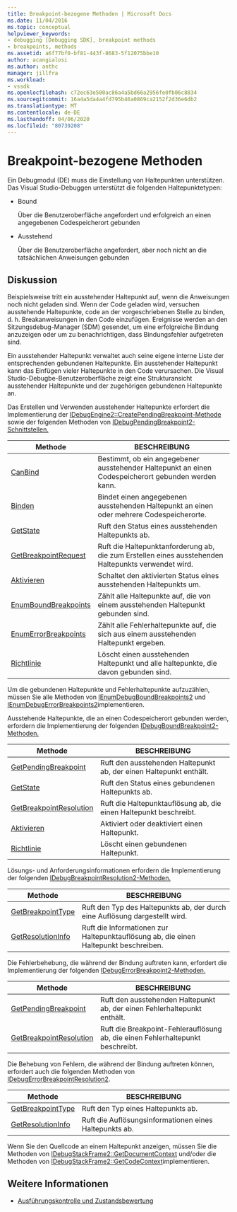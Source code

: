 ```yaml
---
title: Breakpoint-bezogene Methoden | Microsoft Docs
ms.date: 11/04/2016
ms.topic: conceptual
helpviewer_keywords:
- debugging [Debugging SDK], breakpoint methods
- breakpoints, methods
ms.assetid: a6f77bf0-bf81-443f-8683-5f12075bbe10
author: acangialosi
ms.author: anthc
manager: jillfra
ms.workload:
- vssdk
ms.openlocfilehash: c72ec63e500ac86a4a5bd66a2956fe0fb06c8834
ms.sourcegitcommit: 16a4a5da4a4fd795b46a0869ca2152f2d36e6db2
ms.translationtype: MT
ms.contentlocale: de-DE
ms.lasthandoff: 04/06/2020
ms.locfileid: "80739208"
---
```

# <a name="breakpoint-related-methods"></a>Breakpoint-bezogene Methoden
Ein Debugmodul (DE) muss die Einstellung von Haltepunkten unterstützen. Das Visual Studio-Debuggen unterstützt die folgenden Haltepunktetypen:

- Bound

     Über die Benutzeroberfläche angefordert und erfolgreich an einen angegebenen Codespeicherort gebunden

- Ausstehend

     Über die Benutzeroberfläche angefordert, aber noch nicht an die tatsächlichen Anweisungen gebunden

## <a name="discussion"></a>Diskussion
 Beispielsweise tritt ein ausstehender Haltepunkt auf, wenn die Anweisungen noch nicht geladen sind. Wenn der Code geladen wird, versuchen ausstehende Haltepunkte, code an der vorgeschriebenen Stelle zu binden, d. h. Breakanweisungen in den Code einzufügen. Ereignisse werden an den Sitzungsdebug-Manager (SDM) gesendet, um eine erfolgreiche Bindung anzuzeigen oder um zu benachrichtigen, dass Bindungsfehler aufgetreten sind.

 Ein ausstehender Haltepunkt verwaltet auch seine eigene interne Liste der entsprechenden gebundenen Haltepunkte. Ein ausstehender Haltepunkt kann das Einfügen vieler Haltepunkte in den Code verursachen. Die Visual Studio-Debugbe-Benutzeroberfläche zeigt eine Strukturansicht ausstehender Haltepunkte und der zugehörigen gebundenen Haltepunkte an.

 Das Erstellen und Verwenden ausstehender Haltepunkte erfordert die Implementierung der [IDebugEngine2::CreatePendingBreakpoint-Methode](../../extensibility/debugger/reference/idebugengine2-creatependingbreakpoint.md) sowie der folgenden Methoden von [IDebugPendingBreakpoint2-Schnittstellen.](../../extensibility/debugger/reference/idebugpendingbreakpoint2.md)

|Methode|BESCHREIBUNG|
|------------|-----------------|
|[CanBind](../../extensibility/debugger/reference/idebugpendingbreakpoint2-canbind.md)|Bestimmt, ob ein angegebener ausstehender Haltepunkt an einen Codespeicherort gebunden werden kann.|
|[Binden](../../extensibility/debugger/reference/idebugpendingbreakpoint2-bind.md)|Bindet einen angegebenen ausstehenden Haltepunkt an einen oder mehrere Codespeicherorte.|
|[GetState](../../extensibility/debugger/reference/idebugpendingbreakpoint2-getstate.md)|Ruft den Status eines ausstehenden Haltepunkts ab.|
|[GetBreakpointRequest](../../extensibility/debugger/reference/idebugpendingbreakpoint2-getbreakpointrequest.md)|Ruft die Haltepunktanforderung ab, die zum Erstellen eines ausstehenden Haltepunkts verwendet wird.|
|[Aktivieren](../../extensibility/debugger/reference/idebugpendingbreakpoint2-enable.md)|Schaltet den aktivierten Status eines ausstehenden Haltepunkts um.|
|[EnumBoundBreakpoints](../../extensibility/debugger/reference/idebugpendingbreakpoint2-enumboundbreakpoints.md)|Zählt alle Haltepunkte auf, die von einem ausstehenden Haltepunkt gebunden sind.|
|[EnumErrorBreakpoints](../../extensibility/debugger/reference/idebugpendingbreakpoint2-enumerrorbreakpoints.md)|Zählt alle Fehlerhaltepunkte auf, die sich aus einem ausstehenden Haltepunkt ergeben.|
|[Richtlinie](../../extensibility/debugger/reference/idebugpendingbreakpoint2-delete.md)|Löscht einen ausstehenden Haltepunkt und alle haltepunkte, die davon gebunden sind.|

 Um die gebundenen Haltepunkte und Fehlerhaltepunkte aufzuzählen, müssen Sie alle Methoden von [IEnumDebugBoundBreakpoints2](../../extensibility/debugger/reference/ienumdebugboundbreakpoints2.md) und [IEnumDebugErrorBreakpoints2](../../extensibility/debugger/reference/ienumdebugerrorbreakpoints2.md)implementieren.

 Ausstehende Haltepunkte, die an einen Codespeicherort gebunden werden, erfordern die Implementierung der folgenden [IDebugBoundBreakpoint2-Methoden.](../../extensibility/debugger/reference/idebugboundbreakpoint2.md)

|Methode|BESCHREIBUNG|
|------------|-----------------|
|[GetPendingBreakpoint](../../extensibility/debugger/reference/idebugboundbreakpoint2-getpendingbreakpoint.md)|Ruft den ausstehenden Haltepunkt ab, der einen Haltepunkt enthält.|
|[GetState](../../extensibility/debugger/reference/idebugboundbreakpoint2-getstate.md)|Ruft den Status eines gebundenen Haltepunkts ab.|
|[GetBreakpointResolution](../../extensibility/debugger/reference/idebugboundbreakpoint2-getbreakpointresolution.md)|Ruft die Haltepunktauflösung ab, die einen Haltepunkt beschreibt.|
|[Aktivieren](../../extensibility/debugger/reference/idebugboundbreakpoint2-enable.md)|Aktiviert oder deaktiviert einen Haltepunkt.|
|[Richtlinie](../../extensibility/debugger/reference/idebugboundbreakpoint2-delete.md)|Löscht einen gebundenen Haltepunkt.|

 Lösungs- und Anforderungsinformationen erfordern die Implementierung der folgenden [IDebugBreakpointResolution2-Methoden.](../../extensibility/debugger/reference/idebugbreakpointresolution2.md)

|Methode|BESCHREIBUNG|
|------------|-----------------|
|[GetBreakpointType](../../extensibility/debugger/reference/idebugbreakpointresolution2-getbreakpointtype.md)|Ruft den Typ des Haltepunkts ab, der durch eine Auflösung dargestellt wird.|
|[GetResolutionInfo](../../extensibility/debugger/reference/idebugbreakpointresolution2-getresolutioninfo.md)|Ruft die Informationen zur Haltepunktauflösung ab, die einen Haltepunkt beschreiben.|

 Die Fehlerbehebung, die während der Bindung auftreten kann, erfordert die Implementierung der folgenden [IDebugErrorBreakpoint2-Methoden.](../../extensibility/debugger/reference/idebugerrorbreakpoint2.md)

|Methode|BESCHREIBUNG|
|------------|-----------------|
|[GetPendingBreakpoint](../../extensibility/debugger/reference/idebugerrorbreakpoint2-getpendingbreakpoint.md)|Ruft den ausstehenden Haltepunkt ab, der einen Fehlerhaltepunkt enthält.|
|[GetBreakpointResolution](../../extensibility/debugger/reference/idebugerrorbreakpoint2-getbreakpointresolution.md)|Ruft die Breakpoint-Fehlerauflösung ab, die einen Fehlerhaltepunkt beschreibt.|

 Die Behebung von Fehlern, die während der Bindung auftreten können, erfordert auch die folgenden Methoden von [IDebugErrorBreakpointResolution2](../../extensibility/debugger/reference/idebugerrorbreakpointresolution2.md).

|Methode|BESCHREIBUNG|
|------------|-----------------|
|[GetBreakpointType](../../extensibility/debugger/reference/idebugerrorbreakpointresolution2-getbreakpointtype.md)|Ruft den Typ eines Haltepunkts ab.|
|[GetResolutionInfo](../../extensibility/debugger/reference/idebugerrorbreakpointresolution2-getresolutioninfo.md)|Ruft die Auflösungsinformationen eines Haltepunkts ab.|

 Wenn Sie den Quellcode an einem Haltepunkt anzeigen, müssen Sie die Methoden von [IDebugStackFrame2::GetDocumentContext](../../extensibility/debugger/reference/idebugstackframe2-getdocumentcontext.md) und/oder die Methoden von [IDebugStackFrame2::GetCodeContext](../../extensibility/debugger/reference/idebugstackframe2-getcodecontext.md)implementieren.

## <a name="see-also"></a>Weitere Informationen
- [Ausführungskontrolle und Zustandsbewertung](../../extensibility/debugger/execution-control-and-state-evaluation.md)
